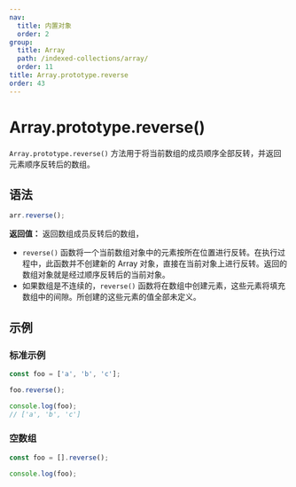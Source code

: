 ```yaml
---
nav:
  title: 内置对象
  order: 2
group:
  title: Array
  path: /indexed-collections/array/
  order: 11
title: Array.prototype.reverse
order: 43
---
```


# Array.prototype.reverse()

`Array.prototype.reverse()` 方法用于将当前数组的成员顺序全部反转，并返回元素顺序反转后的数组。

## 语法

```js
arr.reverse();
```

**返回值：** 返回数组成员反转后的数组，

- `reverse()` 函数将一个当前数组对象中的元素按所在位置进行反转。在执行过程中，此函数并不创建新的 Array 对象，直接在当前对象上进行反转。返回的数组对象就是经过顺序反转后的当前对象。
- 如果数组是不连续的，`reverse()` 函数将在数组中创建元素，这些元素将填充数组中的间隙。所创建的这些元素的值全部未定义。

## 示例

### 标准示例

```js
const foo = ['a', 'b', 'c'];

foo.reverse();

console.log(foo);
// ['a', 'b', 'c']
```

### 空数组

```js
const foo = [].reverse();

console.log(foo);
```
